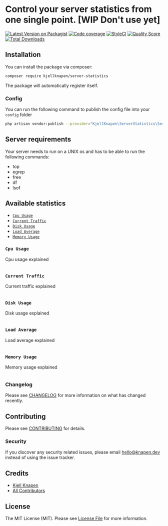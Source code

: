 # Control your server statistics from one single point. [WIP Don't use yet]

[![Latest Version on Packagist](https://img.shields.io/packagist/v/kjellknapen/server-statistics.svg?style=flat-square)](https://packagist.org/packages/kjellknapen/server-statistics)
[![Code coverage](https://scrutinizer-ci.com/g/kjellknapen/server-statistics/badges/coverage.png)](https://scrutinizer-ci.com/g/kjellknapen/server-statistics)
[![StyleCI](https://github.styleci.io/repos/152587206/shield?branch=master)](https://github.styleci.io/repos/152587206)
[![Quality Score](https://img.shields.io/scrutinizer/g/kjellknapen/server-statistics.svg?style=flat-square)](https://scrutinizer-ci.com/g/kjellknapen/server-statistics)
[![Total Downloads](https://img.shields.io/packagist/dt/kjellknapen/server-statistics.svg?style=flat-square)](https://packagist.org/packages/kjellknapen/server-statistics)

## Installation

You can install the package via composer:

```bash
composer require kjellknapen/server-statistics
```

The package will automatically register itself.

### Config

You can run the following command to publish the config file into your `config` folder

```bash
php artisan vendor:publish --provider="KjellKnapen\ServerStatistics\ServerStatisticsServiceProvider"
```

## Server requirements
Your server needs to run on a UNIX os and has to be able to run the following commands:
- top
- egrep
- free
- df
- lsof

## Available statistics

- [`Cpu Usage`](#cpuusage)
- [`Current Traffic`](#currenttraffic)
- [`Disk Usage`](#diskusage)
- [`Load Average`](#loadaverage)
- [`Memory Usage`](#memoryusage)

### `Cpu Usage`

Cpu usage explained

```php

```


### `Current Traffic`

Current traffic explained

```php

```


### `Disk Usage`

Disk usage explained

```php

```

### `Load Average`

Load average explained


```php

```


### `Memory Usage`

Memory usage explained

```php

```


### Changelog

Please see [CHANGELOG](CHANGELOG.md) for more information on what has changed recently.

## Contributing

Please see [CONTRIBUTING](CONTRIBUTING.md) for details.

### Security

If you discover any security related issues, please email hello@knapen.dev instead of using the issue tracker.

## Credits

- [Kjell Knapen](https://github.com/kjellknapen)
- [All Contributors](../../contributors)

## License

The MIT License (MIT). Please see [License File](LICENSE.md) for more information.
